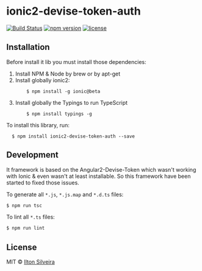 # ionic2-devise-token-auth

[![Build Status](https://api.travis-ci.org/TonGarcia/ionic2-devise-token-auth.svg?branch=master)](https://travis-ci.org/TonGarcia/ionic2-devise-token-auth)
[![npm version](https://img.shields.io/npm/v/ionic2-devise-token-auth.svg)](https://www.npmjs.com/package/ionic2-devise-token-auth)
[![license](https://img.shields.io/npm/l/angular2-jwt.svg)](https://www.npmjs.com/package/angular2-jwt)


## Installation

Before install it lib you must install those dependencies:

1. Install NPM & Node by brew or by apt-get
2. Install globally ionic2:
    ```
        $ npm install -g ionic@beta
    ```
3. Install globally the Typings to run TypeScript
    ```
        $ npm install typings -g
    ```

To install this library, run:
  ```
    $ npm install ionic2-devise-token-auth --save
  ```

## Development

It framework is based on the Angular2-Devise-Token which wasn't working with Ionic & even wasn't at least installable. So this framework have been started to fixed those issues.

To generate all `*.js`, `*.js.map` and `*.d.ts` files:

```bash
$ npm run tsc
```

To lint all `*.ts` files:

```bash
$ npm run lint
```

## License

MIT © [Ilton Silveira](ton.garcia.jr@gmail.com)
